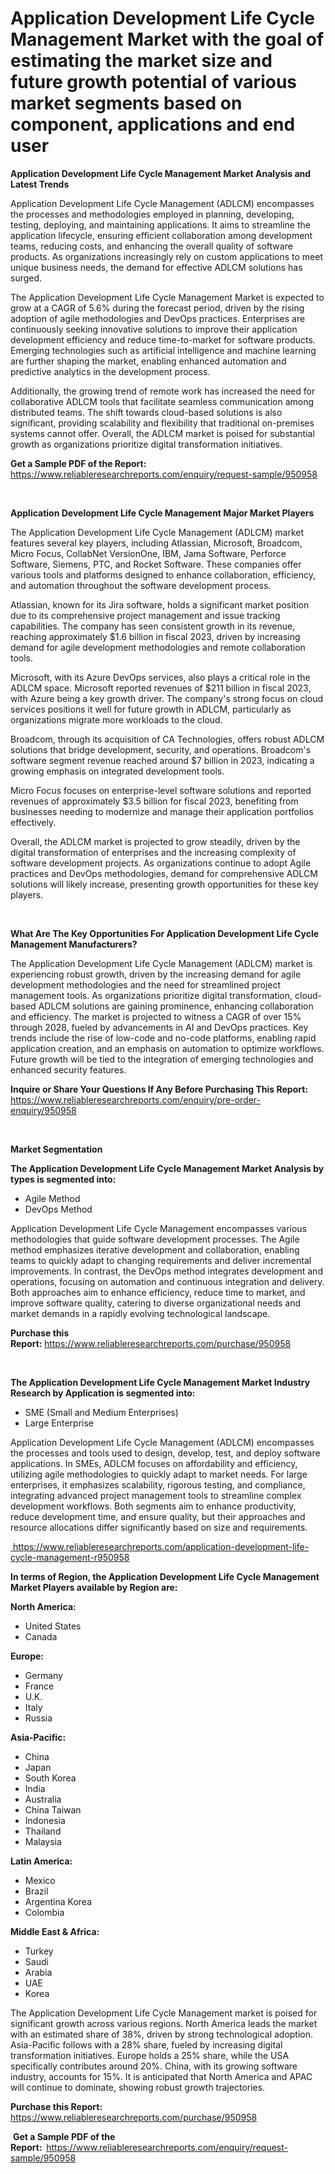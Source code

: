<p><h1>Application Development Life Cycle Management Market with the goal of estimating the market size and future growth potential of various market segments based on component, applications and end user</h1></p><p><strong>Application Development Life Cycle Management Market Analysis and Latest Trends</strong></p>
<p><p>Application Development Life Cycle Management (ADLCM) encompasses the processes and methodologies employed in planning, developing, testing, deploying, and maintaining applications. It aims to streamline the application lifecycle, ensuring efficient collaboration among development teams, reducing costs, and enhancing the overall quality of software products. As organizations increasingly rely on custom applications to meet unique business needs, the demand for effective ADLCM solutions has surged.</p><p>The Application Development Life Cycle Management Market is expected to grow at a CAGR of 5.6% during the forecast period, driven by the rising adoption of agile methodologies and DevOps practices. Enterprises are continuously seeking innovative solutions to improve their application development efficiency and reduce time-to-market for software products. Emerging technologies such as artificial intelligence and machine learning are further shaping the market, enabling enhanced automation and predictive analytics in the development process. </p><p>Additionally, the growing trend of remote work has increased the need for collaborative ADLCM tools that facilitate seamless communication among distributed teams. The shift towards cloud-based solutions is also significant, providing scalability and flexibility that traditional on-premises systems cannot offer. Overall, the ADLCM market is poised for substantial growth as organizations prioritize digital transformation initiatives.</p></p>
<p><strong>Get a Sample PDF of the Report:&nbsp;</strong> <a href="https://www.reliableresearchreports.com/enquiry/request-sample/950958?utm_campaign=3129&utm_medium=2&utm_source=Github&utm_content=ia&utm_term=18042025&utm_id=application-development-life-cycle-management">https://www.reliableresearchreports.com/enquiry/request-sample/950958</a></p>
<p>&nbsp;</p>
<p><strong>Application Development Life Cycle Management Major Market Players</strong></p>
<p><p>The Application Development Life Cycle Management (ADLCM) market features several key players, including Atlassian, Microsoft, Broadcom, Micro Focus, CollabNet VersionOne, IBM, Jama Software, Perforce Software, Siemens, PTC, and Rocket Software. These companies offer various tools and platforms designed to enhance collaboration, efficiency, and automation throughout the software development process.</p><p>Atlassian, known for its Jira software, holds a significant market position due to its comprehensive project management and issue tracking capabilities. The company has seen consistent growth in its revenue, reaching approximately $1.6 billion in fiscal 2023, driven by increasing demand for agile development methodologies and remote collaboration tools.</p><p>Microsoft, with its Azure DevOps services, also plays a critical role in the ADLCM space. Microsoft reported revenues of $211 billion in fiscal 2023, with Azure being a key growth driver. The company's strong focus on cloud services positions it well for future growth in ADLCM, particularly as organizations migrate more workloads to the cloud.</p><p>Broadcom, through its acquisition of CA Technologies, offers robust ADLCM solutions that bridge development, security, and operations. Broadcom's software segment revenue reached around $7 billion in 2023, indicating a growing emphasis on integrated development tools.</p><p>Micro Focus focuses on enterprise-level software solutions and reported revenues of approximately $3.5 billion for fiscal 2023, benefiting from businesses needing to modernize and manage their application portfolios effectively.</p><p>Overall, the ADLCM market is projected to grow steadily, driven by the digital transformation of enterprises and the increasing complexity of software development projects. As organizations continue to adopt Agile practices and DevOps methodologies, demand for comprehensive ADLCM solutions will likely increase, presenting growth opportunities for these key players.</p></p>
<p>&nbsp;</p>
<p><strong>What Are The Key Opportunities For Application Development Life Cycle Management Manufacturers?</strong></p>
<p><p>The Application Development Life Cycle Management (ADLCM) market is experiencing robust growth, driven by the increasing demand for agile development methodologies and the need for streamlined project management tools. As organizations prioritize digital transformation, cloud-based ADLCM solutions are gaining prominence, enhancing collaboration and efficiency. The market is projected to witness a CAGR of over 15% through 2028, fueled by advancements in AI and DevOps practices. Key trends include the rise of low-code and no-code platforms, enabling rapid application creation, and an emphasis on automation to optimize workflows. Future growth will be tied to the integration of emerging technologies and enhanced security features.</p></p>
<p><strong>Inquire or Share Your Questions If Any Before Purchasing This Report:</strong> <a href="https://www.reliableresearchreports.com/enquiry/pre-order-enquiry/950958?utm_campaign=3129&utm_medium=2&utm_source=Github&utm_content=ia&utm_term=18042025&utm_id=application-development-life-cycle-management">https://www.reliableresearchreports.com/enquiry/pre-order-enquiry/950958</a></p>
<p>&nbsp;</p>
<p><strong>Market Segmentation</strong></p>
<p><strong>The Application Development Life Cycle Management Market Analysis by types is segmented into:</strong></p>
<p><ul><li>Agile Method</li><li>DevOps Method</li></ul></p>
<p><p>Application Development Life Cycle Management encompasses various methodologies that guide software development processes. The Agile method emphasizes iterative development and collaboration, enabling teams to quickly adapt to changing requirements and deliver incremental improvements. In contrast, the DevOps method integrates development and operations, focusing on automation and continuous integration and delivery. Both approaches aim to enhance efficiency, reduce time to market, and improve software quality, catering to diverse organizational needs and market demands in a rapidly evolving technological landscape.</p></p>
<p><strong>Purchase this Report:&nbsp;</strong><a href="https://www.reliableresearchreports.com/purchase/950958?utm_campaign=3129&utm_medium=2&utm_source=Github&utm_content=ia&utm_term=18042025&utm_id=application-development-life-cycle-management">https://www.reliableresearchreports.com/purchase/950958</a></p>
<p>&nbsp;</p>
<p><strong>The Application Development Life Cycle Management Market Industry Research by Application is segmented into:</strong></p>
<p><ul><li>SME (Small and Medium Enterprises)</li><li>Large Enterprise</li></ul></p>
<p><p>Application Development Life Cycle Management (ADLCM) encompasses the processes and tools used to design, develop, test, and deploy software applications. In SMEs, ADLCM focuses on affordability and efficiency, utilizing agile methodologies to quickly adapt to market needs. For large enterprises, it emphasizes scalability, rigorous testing, and compliance, integrating advanced project management tools to streamline complex development workflows. Both segments aim to enhance productivity, reduce development time, and ensure quality, but their approaches and resource allocations differ significantly based on size and requirements.</p></p>
<p><a href="https://www.reliableresearchreports.com/application-development-life-cycle-management-r950958?utm_campaign=3129&utm_medium=2&utm_source=Github&utm_content=ia&utm_term=18042025&utm_id=application-development-life-cycle-management">&nbsp;https://www.reliableresearchreports.com/application-development-life-cycle-management-r950958</a></p>
<p><strong>In terms of Region, the Application Development Life Cycle Management Market Players available by Region are:</strong></p>
<p>
    <p> <strong> North America: </strong>
        <ul>
            <li>United States</li>
            <li>Canada</li>
        </ul>
        </p> 
    <p> <strong> Europe: </strong>
        <ul>
            <li>Germany</li>
            <li>France</li>
            <li>U.K.</li>
            <li>Italy</li>
            <li>Russia</li>
        </ul>
        </p> 
    <p> <strong> Asia-Pacific: </strong>
        <ul>
            <li>China</li>
            <li>Japan</li>
            <li>South Korea</li>
            <li>India</li>
            <li>Australia</li>
            <li>China Taiwan</li>
            <li>Indonesia</li>
            <li>Thailand</li>
            <li>Malaysia</li>
        </ul>
        </p> 
    <p> <strong> Latin America: </strong>
        <ul>
            <li>Mexico</li>
            <li>Brazil</li>
            <li>Argentina Korea</li>
            <li>Colombia</li>
        </ul>
        </p> 
    <p> <strong> Middle East & Africa: </strong>
        <ul>
            <li>Turkey</li>
            <li>Saudi</li>
            <li>Arabia</li>
            <li>UAE</li>
            <li>Korea</li>
        </ul>
    </p>
    </p>
<p><p>The Application Development Life Cycle Management market is poised for significant growth across various regions. North America leads the market with an estimated share of 38%, driven by strong technological adoption. Asia-Pacific follows with a 28% share, fueled by increasing digital transformation initiatives. Europe holds a 25% share, while the USA specifically contributes around 20%. China, with its growing software industry, accounts for 15%. It is anticipated that North America and APAC will continue to dominate, showing robust growth trajectories.</p></p>
<p><strong>Purchase this Report: </strong><a href="https://www.reliableresearchreports.com/purchase/950958?utm_campaign=3129&utm_medium=2&utm_source=Github&utm_content=ia&utm_term=18042025&utm_id=application-development-life-cycle-management">https://www.reliableresearchreports.com/purchase/950958</a></p>
<p>&nbsp;<strong>Get a Sample PDF of the Report:&nbsp;&nbsp;</strong><a href="https://www.reliableresearchreports.com/enquiry/request-sample/950958?utm_campaign=3129&utm_medium=2&utm_source=Github&utm_content=ia&utm_term=18042025&utm_id=application-development-life-cycle-management">https://www.reliableresearchreports.com/enquiry/request-sample/950958</a></p>
<p><strong></strong></p>
<p><p></p><p></p><p></p></p>